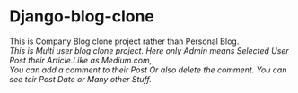 # Django-blog-clone
This is Company Blog clone project rather than Personal Blog. <br/>
*This is Multi user blog clone project. Here only Admin means Selected User Post their Article.Like as Medium.com,<br/>
You can add a comment to their Post Or also delete the comment. You can see teir Post Date or Many other Stuff.*

